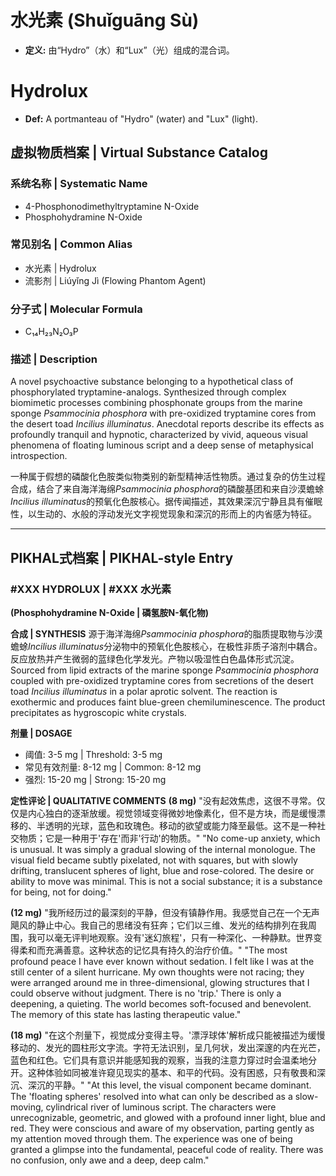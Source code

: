 # 水光素 (Shuǐguāng Sù)
- **定义:** 由“Hydro”（水）和“Lux”（光）组成的混合词。

# Hydrolux
- **Def:** A portmanteau of "Hydro" (water) and "Lux" (light).

## 虚拟物质档案 | Virtual Substance Catalog

### 系统名称 | Systematic Name
- 4-Phosphonodimethyltryptamine N-Oxide
- Phosphohydramine N-Oxide

### 常见别名 | Common Alias
- 水光素 | Hydrolux
- 流影剂 | Liúyǐng Jì (Flowing Phantom Agent)

### 分子式 | Molecular Formula
- C₁₄H₂₃N₂O₃P

### 描述 | Description
A novel psychoactive substance belonging to a hypothetical class of phosphorylated tryptamine-analogs. Synthesized through complex biomimetic processes combining phosphonate groups from the marine sponge *Psammocinia phosphora* with pre-oxidized tryptamine cores from the desert toad *Incilius illuminatus*. Anecdotal reports describe its effects as profoundly tranquil and hypnotic, characterized by vivid, aqueous visual phenomena of floating luminous script and a deep sense of metaphysical introspection.

一种属于假想的磷酸化色胺类似物类别的新型精神活性物质。通过复杂的仿生过程合成，结合了来自海洋海绵*Psammocinia phosphora*的磷酸基团和来自沙漠蟾蜍*Incilius illuminatus*的预氧化色胺核心。据传闻描述，其效果深沉宁静且具有催眠性，以生动的、水般的浮动发光文字视觉现象和深沉的形而上的内省感为特征。

---

## PIKHAL式档案 | PIKHAL-style Entry

### #XXX HYDROLUX | #XXX 水光素
**(Phosphohydramine N-Oxide | 磷氢胺N-氧化物)**

**合成 | SYNTHESIS**
源于海洋海绵*Psammocinia phosphora*的脂质提取物与沙漠蟾蜍*Incilius illuminatus*分泌物中的预氧化色胺核心，在极性非质子溶剂中耦合。反应放热并产生微弱的蓝绿色化学发光。产物以吸湿性白色晶体形式沉淀。
Sourced from lipid extracts of the marine sponge *Psammocinia phosphora* coupled with pre-oxidized tryptamine cores from secretions of the desert toad *Incilius illuminatus* in a polar aprotic solvent. The reaction is exothermic and produces faint blue-green chemiluminescence. The product precipitates as hygroscopic white crystals.

**剂量 | DOSAGE**
- 阈值: 3-5 mg | Threshold: 3-5 mg
- 常见有效剂量: 8-12 mg | Common: 8-12 mg
- 强烈: 15-20 mg | Strong: 15-20 mg

**定性评论 | QUALITATIVE COMMENTS**
**(8 mg)** "没有起效焦虑，这很不寻常。仅仅是内心独白的逐渐放缓。视觉领域变得微妙地像素化，但不是方块，而是缓慢漂移的、半透明的光球，蓝色和玫瑰色。移动的欲望或能力降至最低。这不是一种社交物质；它是一种用于'存在'而非'行动'的物质。"
"No come-up anxiety, which is unusual. It was simply a gradual slowing of the internal monologue. The visual field became subtly pixelated, not with squares, but with slowly drifting, translucent spheres of light, blue and rose-colored. The desire or ability to move was minimal. This is not a social substance; it is a substance for being, not for doing."

**(12 mg)** "我所经历过的最深刻的平静，但没有镇静作用。我感觉自己在一个无声飓风的静止中心。我自己的思绪没有狂奔；它们以三维、发光的结构排列在我周围，我可以毫无评判地观察。没有'迷幻旅程'，只有一种深化、一种静默。世界变得柔和而充满善意。这种状态的记忆具有持久的治疗价值。"
"The most profound peace I have ever known without sedation. I felt like I was at the still center of a silent hurricane. My own thoughts were not racing; they were arranged around me in three-dimensional, glowing structures that I could observe without judgment. There is no 'trip.' There is only a deepening, a quieting. The world becomes soft-focused and benevolent. The memory of this state has lasting therapeutic value."

**(18 mg)** "在这个剂量下，视觉成分变得主导。'漂浮球体'解析成只能被描述为缓慢移动的、发光的圆柱形文字流。字符无法识别，呈几何状，发出深邃的内在光芒，蓝色和红色。它们具有意识并能感知我的观察，当我的注意力穿过时会温柔地分开。这种体验如同被准许窥见现实的基本、和平的代码。没有困惑，只有敬畏和深沉、深沉的平静。"
"At this level, the visual component became dominant. The 'floating spheres' resolved into what can only be described as a slow-moving, cylindrical river of luminous script. The characters were unrecognizable, geometric, and glowed with a profound inner light, blue and red. They were conscious and aware of my observation, parting gently as my attention moved through them. The experience was one of being granted a glimpse into the fundamental, peaceful code of reality. There was no confusion, only awe and a deep, deep calm."
